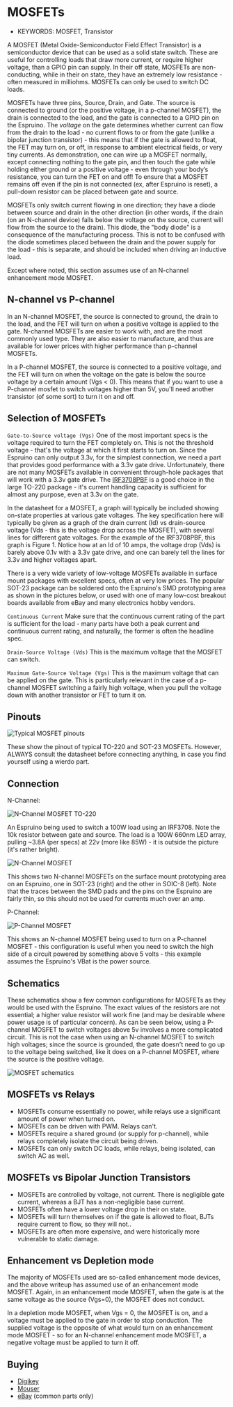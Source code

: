 <!--- Copyright (c) 2013 Spence Konde. See the file LICENSE for copying permission. -->
MOSFETs
=====================

* KEYWORDS: MOSFET, Transistor

A MOSFET (Metal Oxide-Semiconductor Field Effect Transistor) is a semiconductor device that can be used as a solid state switch. These are useful for controlling loads that draw more current, or require higher voltage, than a GPIO pin can supply. In their off state, MOSFETs are non-conducting, while in their on state, they have an extremely low resistance - often measured in milliohms. MOSFETs can only be used to switch DC loads. 

MOSFETs have three pins, Source, Drain, and Gate. The source is connected to ground (or the positive voltage, in a p-channel MOSFET), the drain is connected to the load, and the gate is connected to a GPIO pin on the Espruino. The *voltage* on the gate determines whether current can flow from the drain to the load - no current flows to or from the gate (unlike a bipolar junction transistor) - this means that if the gate is allowed to float, the FET may turn on, or off, in response to ambient electrical fields, or very tiny currents. As demonstration, one can wire up a MOSFET normally, except connecting nothing to the gate pin, and then touch the gate while holding either ground or a positive voltage - even through your body’s resistance, you can turn the FET on and off! To ensure that a MOSFET remains off even if the pin is not connected (ex, after Espruino is reset), a pull-down resistor can be placed between gate and source.

MOSFETs only switch current flowing in one direction; they have a diode between source and drain in the other direction (in other words, if the drain (on an N-channel device) falls below the voltage on the source, current will flow from the source to the drain). This diode, the "body diode" is a consequence of the manufacturing process. This is not to be confused with the diode sometimes placed between the drain and the power supply for the load - this is separate, and should be included when driving an inductive load. 

Except where noted, this section assumes use of an N-channel enhancement mode MOSFET. 

N-channel vs P-channel
----------------------

In an N-channel MOSFET, the source is connected to ground, the drain to the load, and the FET will turn on when a positive voltage is applied to the gate. N-channel MOSFETs are easier to work with, and are the most commonly used type. They are also easier to manufacture, and thus are available for lower prices with higher performance than p-channel MOSFETs.

In a P-channel MOSFET, the source is connected to a positive voltage, and the FET will turn on when the voltage on the gate is below the source voltage by a certain amount (Vgs < 0). This means that if you want to use a P-channel mosfet to switch voltages higher than 5V, you'll need another transistor (of some sort) to turn it on and off.


Selection of MOSFETs
--------------------

`Gate-to-Source voltage (Vgs)` One of the most important specs is the voltage required to turn the FET completely on. This is not the threshold voltage - that's the voltage at which it first starts to turn on. Since the Espruino can only output 3.3v, for the simplest connection, we need a part that provides good performance with a 3.3v gate drive. Unfortunately, there are not many MOSFETs available in convenient through-hole packages that will work with a 3.3v gate drive. The [IRF3708PBF](http://www.irf.com/product-info/datasheets/data/irfr3708pbf.pdf) is a good choice in the large TO-220 package - it's current handling capacity is sufficient for almost any purpose, even at 3.3v on the gate.

In the datasheet for a MOSFET, a graph will typically be included showing on-state properties at various gate voltages. The key specification here will typically be given as a graph of the drain current (Id) vs drain-source voltage (Vds - this is the voltage drop across the MOSFET), with several lines for different gate voltages. For the example of the IRF3708PBF, this graph is Figure 1. Notice how at an Id of 10 amps, the voltage drop (Vds) is barely above 0.1v with a 3.3v gate drive, and one can barely tell the lines for 3.3v and higher voltages apart. 

There is a very wide variety of low-voltage MOSFETs available in surface mount packages with excellent specs, often at very low prices. The popular SOT-23 package can be soldered onto the Espruino's SMD prototyping area as shown in the pictures below, or used with one of many low-cost breakout boards available from eBay and many electronics hobby vendors.

`Continuous Current` Make sure that the continuous current rating of the part is sufficient for the load - many parts have both a peak current and continuous current rating, and naturally, the former is often the headline spec. 

`Drain-Source Voltage (Vds)` This is the maximum voltage that the MOSFET can switch. 

`Maximum Gate-Source Voltage (Vgs)` This is the maximum voltage that can be applied on the gate. This is particularly relevant in the case of a p-channel MOSFET switching a fairly high voltage, when you pull the voltage down with another transistor or FET to turn it on.


Pinouts
------------------

![Typical MOSFET pinouts](pinouts.jpg)

These show the pinout of typical TO-220 and SOT-23 MOSFETs. However, ALWAYS consult the datasheet before connecting anything, in case you find yourself using a wierdo part. 


Connection
------------------

N-Channel:

![N-Channel MOSFET TO-220](TO-220MOSFET.jpg)

An Espruino being used to switch a 100W load using an IRF3708. Note the 10k resistor between gate and source. The load is a 100W 660nm LED array, pulling ~3.8A (per specs) at 22v (more like 85W) - it is outside the picture (it's rather bright). 


![N-Channel MOSFET](N-Ch.jpg)

This shows two N-channel MOSFETs on the surface mount prototyping area on an Espruino, one in SOT-23 (right) and the other in SOIC-8 (left). Note that the traces between the SMD pads and the pins on the Espruino are fairly thin, so this should not be used for currents much over an amp.

P-Channel: 

![P-Channel MOSFET](P-Ch.jpg)

This shows an N-channel MOSFET being used to turn on a P-channel MOSFET - this configuration is useful when you need to switch the high side of a circuit powered by something above 5 volts - this example assumes the Espruino's VBat is the power source.

Schematics
------------------
These schematics show a few common configurations for MOSFETs as they would be used with the Espruino. The exact values of the resistors are not essential; a higher value resistor will work fine (and may be desirable where power usage is of particular concern). As can be seen below, using a P-channel MOSFET to switch voltages above 5v involves a more complicated circuit. This is not the case when using an N-channel MOSFET to switch high voltages; since the source is grounded, the gate doesn't need to go up to the voltage being switched, like it does on a P-channel MOSFET, where the source is the positive voltage. 

![MOSFET schematics](mosfetschematic.jpg)

MOSFETs vs Relays
----------------

* MOSFETs consume essentially no power, while relays use a significant amount of power when turned on. 
* MOSFETs can be driven with PWM. Relays can't. 
* MOSFETs require a shared ground (or supply for p-channel), while relays completely isolate the circuit being driven.
* MOSFETs can only switch DC loads, while relays, being isolated, can switch AC as well. 

MOSFETs vs Bipolar Junction Transistors
------------------

* MOSFETs are controlled by voltage, not current. There is negligible gate current, whereas a BJT has a non-negligible base current. 
* MOSFETs often have a lower voltage drop in their on state.
* MOSFETs will turn themselves on if the gate is allowed to float, BJTs require current to flow, so they will not..
* MOSFETs are often more expensive, and were historically more vulnerable to static damage.


Enhancement vs Depletion mode
----------------------
The majority of MOSFETs used are so-called enhancement mode devices, and the above writeup has assumed use of an enhancement mode MOSFET. Again, in an enhancement mode MOSFET, when the gate is at the same voltage as the source (Vgs=0), the MOSFET does not conduct. 

In a depletion mode MOSFET, when Vgs = 0, the MOSFET is on, and a voltage must be applied to the gate in order to stop conduction. The supplied voltage is the opposite of what would turn on an enhancement mode MOSFET - so for an N-channel enhancement mode MOSFET, a negative voltage must be applied to turn it off.


Buying
---------------------

* [Digikey](http://www.digikey.com/product-search/en/discrete-semiconductor-products/fets-single/1376381?stock=1) 
* [Mouser](http://mouser.com)
* [eBay](http://ebay.com) (common parts only)
